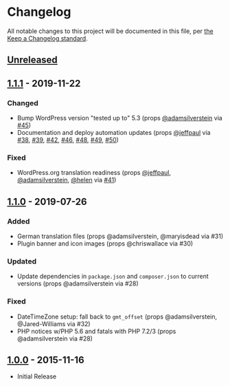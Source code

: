 # Changelog

All notable changes to this project will be documented in this file, per [the Keep a Changelog standard](http://keepachangelog.com/).

## [Unreleased]

## [1.1.1] - 2019-11-22
### Changed
- Bump WordPress version "tested up to" 5.3 (props [@adamsilverstein](https://github.com/adamsilverstein) via [#45](https://github.com/10up/eight-day-week/pull/45))
- Documentation and deploy automation updates (props [@jeffpaul](https://github.com/jeffpaul) via [#38](https://github.com/10up/eight-day-week/pull/38), [#39](https://github.com/10up/eight-day-week/pull/39), [#42](https://github.com/10up/eight-day-week/pull/42), [#46](https://github.com/10up/eight-day-week/pull/46), [#48](https://github.com/10up/eight-day-week/pull/48), [#49](https://github.com/10up/eight-day-week/pull/49), [#50](https://github.com/10up/eight-day-week/pull/50))

### Fixed
- WordPress.org translation readiness (props [@jeffpaul](https://github.com/jeffpaul), [@adamsilverstein](https://github.com/adamsilverstein), [@helen](https://github.com/helen) via [#41](https://github.com/10up/eight-day-week/pull/41))

## [1.1.0] - 2019-07-26
### Added
- German translation files (props @adamsilverstein, @maryisdead via #31)
- Plugin banner and icon images (props @chriswallace via #30)

### Updated
- Update dependencies in `package.json` and `composer.json` to current versions (props @adamsilverstein via #28)

### Fixed
- DateTimeZone setup: fall back to `gmt_offset` (props @adamsilverstein, @Jared-Williams via #32)
- PHP notices w/PHP 5.6 and fatals with PHP 7.2/3 (props @adamsilverstein via #28)

## [1.0.0] - 2015-11-16
- Initial Release

[Unreleased]: https://github.com/10up/eight-day-week/compare/master...develop
[1.1.1]: https://github.com/10up/eight-day-week/compare/1.1.0...1.1.1
[1.1.0]: https://github.com/10up/eight-day-week/compare/9057a7f...1.1.0
[1.0.0]: https://github.com/10up/eight-day-week/commit/9057a7f310068676ef8a15e0ba0a395273f1cb98
